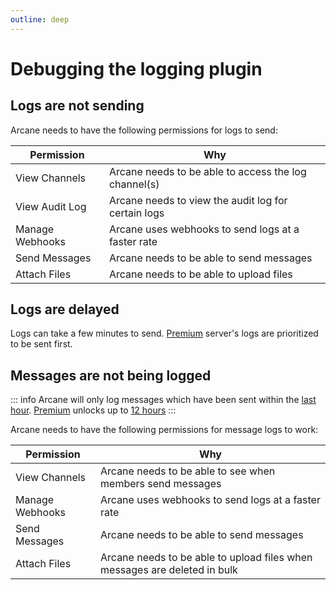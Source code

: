 ```yaml
---
outline: deep
---
```


# Debugging the logging plugin

## Logs are not sending

Arcane needs to have the following permissions for logs to send:

| **Permission** | **Why** |
| - | - |
| View Channels | Arcane needs to be able to access the log channel(s) |
| View Audit Log | Arcane needs to view the audit log for certain logs |
| Manage Webhooks | Arcane uses webhooks to send logs at a faster rate |
| Send Messages | Arcane needs to be able to send messages |
| Attach Files | Arcane needs to be able to upload files |

## Logs are delayed

Logs can take a few minutes to send. [Premium](../../premium.md) server's logs are prioritized to be sent first.

## Messages are not being logged

::: info
Arcane will only log messages which have been sent within the [last hour](./setup#message-retention-limits). [Premium](../../premium.md) unlocks up to [12 hours]((./setup#message-retention-limits))
:::

Arcane needs to have the following permissions for message logs to work:

| **Permission** | **Why** |
| - | - |
| View Channels | Arcane needs to be able to see when members send messages |
| Manage Webhooks | Arcane uses webhooks to send logs at a faster rate |
| Send Messages | Arcane needs to be able to send messages |
| Attach Files | Arcane needs to be able to upload files when messages are deleted in bulk |

